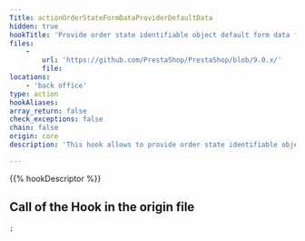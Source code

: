 ```yaml
---
Title: actionOrderStateFormDataProviderDefaultData
hidden: true
hookTitle: 'Provide order state identifiable object default form data for creation'
files:
    -
        url: 'https://github.com/PrestaShop/PrestaShop/blob/9.0.x/'
        file: 
locations:
    - 'back office'
type: action
hookAliases: 
array_return: false
check_exceptions: false
chain: false
origin: core
description: 'This hook allows to provide order state identifiable object form data which will prefill the form in creation page'

---
```


{{% hookDescriptor %}}

## Call of the Hook in the origin file

```php
;
```
